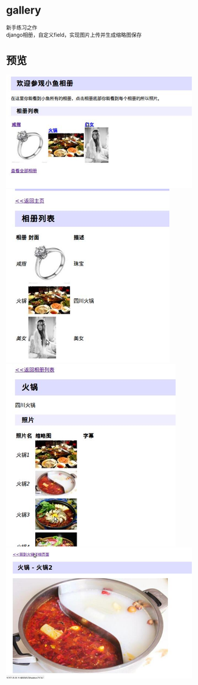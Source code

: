 # gallery
新手练习之作<br>
django相册，自定义field，实现图片上传并生成缩略图保存<br>

预览
=====

![github5](demo_img/g1.jpg)
![github5](demo_img/g2.jpg)
![github5](demo_img/g3.jpg)
![github5](demo_img/g4.jpg)
